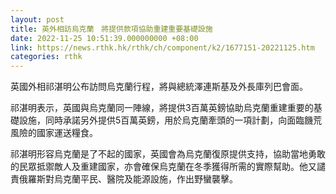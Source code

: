 ```yaml
---
layout: post
title: 英外相訪烏克蘭　將提供款項協助重建重要基礎設施
date: 2022-11-25 10:51:39.000000000 +08:00
link: https://news.rthk.hk/rthk/ch/component/k2/1677151-20221125.htm
categories: rthk
---
```


英國外相祁湛明公布訪問烏克蘭行程，將與總統澤連斯基及外長庫列巴會面。

祁湛明表示，英國與烏克蘭同一陣線，將提供3百萬英鎊協助烏克蘭重建重要的基礎設施，同時承諾另外提供5百萬英鎊，用於烏克蘭牽頭的一項計劃，向面臨饑荒風險的國家運送糧食。

祁湛明形容烏克蘭是了不起的國家，英國會為烏克蘭復原提供支持，協助當地勇敢的民眾抵禦敵人及重建國家，亦會確保烏克蘭在冬季獲得所需的實際幫助。他又譴責俄羅斯對烏克蘭平民、醫院及能源設施，作出野蠻襲擊。
